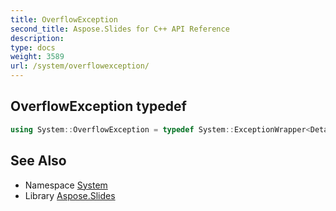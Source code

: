 ```yaml
---
title: OverflowException
second_title: Aspose.Slides for C++ API Reference
description: 
type: docs
weight: 3589
url: /system/overflowexception/
---
```

## OverflowException typedef




```cpp
using System::OverflowException = typedef System::ExceptionWrapper<Details_OverflowException >
```

## See Also

* Namespace [System](../)
* Library [Aspose.Slides](../../)